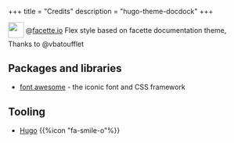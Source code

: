 +++
title = "Credits"
description = "hugo-theme-docdock"
+++


<div>
<img src="https://avatars1.githubusercontent.com/u/959400?s=200&v=4" class="inline" width="32" height="32" style="height: 32px;height: 32px;margin-bottom:.25em; vertical-align:middle; ">
<label>@<a href="https://github.com/facette">facette.io</a></label>
<span class="contributions">Flex style based on facette documentation theme, <br>Thanks to @vbatoufflet</span>
</div>

</div>



## Packages and libraries
* [font awesome](http://fontawesome.io/) - the iconic font and CSS framework

## Tooling

* [Hugo](https://gohugo.io/) {{%icon "fa-smile-o"%}}